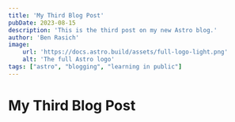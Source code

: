 ```yaml
---
title: 'My Third Blog Post'
pubDate: 2023-08-15
description: 'This is the third post on my new Astro blog.'
author: 'Ben Rasich'
image:
    url: 'https://docs.astro.build/assets/full-logo-light.png'
    alt: 'The full Astro logo'
tags: ["astro", "blogging", "learning in public"]
---
```


# My Third Blog Post
